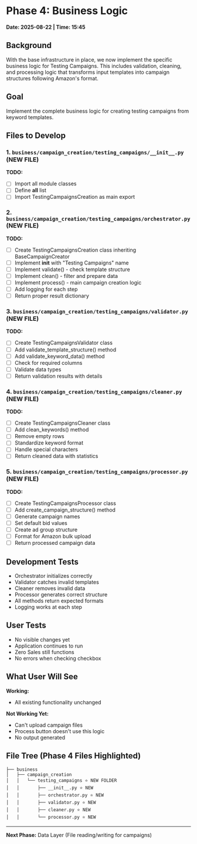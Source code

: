 # Phase 4: Business Logic
**Date: 2025-08-22 | Time: 15:45**

## Background
With the base infrastructure in place, we now implement the specific business logic for Testing Campaigns. This includes validation, cleaning, and processing logic that transforms input templates into campaign structures following Amazon's format.

## Goal
Implement the complete business logic for creating testing campaigns from keyword templates.

## Files to Develop

### 1. `business/campaign_creation/testing_campaigns/__init__.py` (NEW FILE)
**TODO:**
- [ ] Import all module classes
- [ ] Define __all__ list
- [ ] Import TestingCampaignsCreation as main export

### 2. `business/campaign_creation/testing_campaigns/orchestrator.py` (NEW FILE)
**TODO:**
- [ ] Create TestingCampaignsCreation class inheriting BaseCampaignCreator
- [ ] Implement __init__ with "Testing Campaigns" name
- [ ] Implement validate() - check template structure
- [ ] Implement clean() - filter and prepare data
- [ ] Implement process() - main campaign creation logic
- [ ] Add logging for each step
- [ ] Return proper result dictionary

### 3. `business/campaign_creation/testing_campaigns/validator.py` (NEW FILE)
**TODO:**
- [ ] Create TestingCampaignsValidator class
- [ ] Add validate_template_structure() method
- [ ] Add validate_keyword_data() method
- [ ] Check for required columns
- [ ] Validate data types
- [ ] Return validation results with details

### 4. `business/campaign_creation/testing_campaigns/cleaner.py` (NEW FILE)
**TODO:**
- [ ] Create TestingCampaignsCleaner class
- [ ] Add clean_keywords() method
- [ ] Remove empty rows
- [ ] Standardize keyword format
- [ ] Handle special characters
- [ ] Return cleaned data with statistics

### 5. `business/campaign_creation/testing_campaigns/processor.py` (NEW FILE)
**TODO:**
- [ ] Create TestingCampaignsProcessor class
- [ ] Add create_campaign_structure() method
- [ ] Generate campaign names
- [ ] Set default bid values
- [ ] Create ad group structure
- [ ] Format for Amazon bulk upload
- [ ] Return processed campaign data

## Development Tests
- Orchestrator initializes correctly
- Validator catches invalid templates
- Cleaner removes invalid data
- Processor generates correct structure
- All methods return expected formats
- Logging works at each step

## User Tests
- No visible changes yet
- Application continues to run
- Zero Sales still functions
- No errors when checking checkbox

## What User Will See
**Working:**
- All existing functionality unchanged

**Not Working Yet:**
- Can't upload campaign files
- Process button doesn't use this logic
- No output generated

## File Tree (Phase 4 Files Highlighted)
```
├── business
│   ├── campaign_creation
│   │   └── testing_campaigns ⭐ NEW FOLDER
│   │       ├── __init__.py ⭐ NEW
│   │       ├── orchestrator.py ⭐ NEW
│   │       ├── validator.py ⭐ NEW
│   │       ├── cleaner.py ⭐ NEW
│   │       └── processor.py ⭐ NEW
```

---

**Next Phase:** Data Layer (File reading/writing for campaigns)